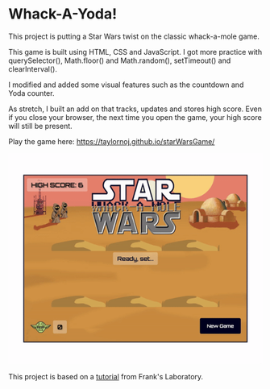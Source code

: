 # Whack-A-Yoda!

This project is putting a Star Wars twist on the classic whack-a-mole game.

This game is built using HTML, CSS and JavaScript.  I got more practice with querySelector(), Math.floor() and Math.random(), setTimeout() and clearInterval().

I modified and added some visual features such as the countdown and Yoda counter.

As stretch, I built an add on that tracks, updates and stores high score.  Even if you close your browser, the next time you open the game, your high score will still be present.

Play the game here: https://taylornoj.github.io/starWarsGame/


![gif](https://github.com/taylornoj/starWarsGame/blob/main/docs/ezgif.com-gif-maker%20(26).gif?raw=true)

This project is based on a [tutorial](https://www.youtube.com/watch?v=RTb8icFiSfk&list=PLYElE_rzEw_sowQGjRdvwh9eAEt62d_Eu&index=16&ab_channel=Frankslaboratory) from Frank's Laboratory.